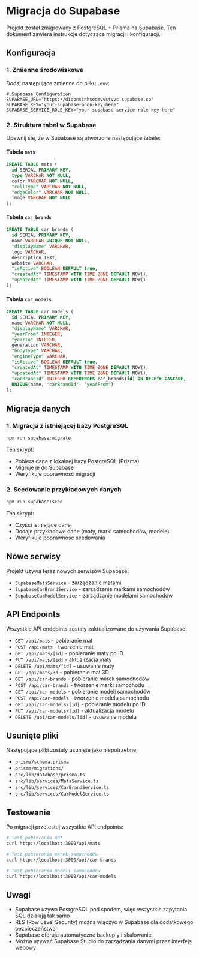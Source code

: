 # Migracja do Supabase

Projekt został zmigrowany z PostgreSQL + Prisma na Supabase. Ten dokument zawiera instrukcje dotyczące migracji i konfiguracji.

## Konfiguracja

### 1. Zmienne środowiskowe

Dodaj następujące zmienne do pliku `.env`:

```env
# Supabase Configuration
SUPABASE_URL="https://diqbnsinhsedmvvstvvc.supabase.co"
SUPABASE_KEY="your-supabase-anon-key-here"
SUPABASE_SERVICE_ROLE_KEY="your-supabase-service-role-key-here"
```

### 2. Struktura tabel w Supabase

Upewnij się, że w Supabase są utworzone następujące tabele:

#### Tabela `mats`
```sql
CREATE TABLE mats (
  id SERIAL PRIMARY KEY,
  type VARCHAR NOT NULL,
  color VARCHAR NOT NULL,
  "cellType" VARCHAR NOT NULL,
  "edgeColor" VARCHAR NOT NULL,
  image VARCHAR NOT NULL
);
```

#### Tabela `car_brands`
```sql
CREATE TABLE car_brands (
  id SERIAL PRIMARY KEY,
  name VARCHAR UNIQUE NOT NULL,
  "displayName" VARCHAR,
  logo VARCHAR,
  description TEXT,
  website VARCHAR,
  "isActive" BOOLEAN DEFAULT true,
  "createdAt" TIMESTAMP WITH TIME ZONE DEFAULT NOW(),
  "updatedAt" TIMESTAMP WITH TIME ZONE DEFAULT NOW()
);
```

#### Tabela `car_models`
```sql
CREATE TABLE car_models (
  id SERIAL PRIMARY KEY,
  name VARCHAR NOT NULL,
  "displayName" VARCHAR,
  "yearFrom" INTEGER,
  "yearTo" INTEGER,
  generation VARCHAR,
  "bodyType" VARCHAR,
  "engineType" VARCHAR,
  "isActive" BOOLEAN DEFAULT true,
  "createdAt" TIMESTAMP WITH TIME ZONE DEFAULT NOW(),
  "updatedAt" TIMESTAMP WITH TIME ZONE DEFAULT NOW(),
  "carBrandId" INTEGER REFERENCES car_brands(id) ON DELETE CASCADE,
  UNIQUE(name, "carBrandId", "yearFrom")
);
```

## Migracja danych

### 1. Migracja z istniejącej bazy PostgreSQL

```bash
npm run supabase:migrate
```

Ten skrypt:
- Pobiera dane z lokalnej bazy PostgreSQL (Prisma)
- Migruje je do Supabase
- Weryfikuje poprawność migracji

### 2. Seedowanie przykładowych danych

```bash
npm run supabase:seed
```

Ten skrypt:
- Czyści istniejące dane
- Dodaje przykładowe dane (maty, marki samochodów, modele)
- Weryfikuje poprawność seedowania

## Nowe serwisy

Projekt używa teraz nowych serwisów Supabase:

- `SupabaseMatsService` - zarządzanie matami
- `SupabaseCarBrandService` - zarządzanie markami samochodów  
- `SupabaseCarModelService` - zarządzanie modelami samochodów

## API Endpoints

Wszystkie API endpoints zostały zaktualizowane do używania Supabase:

- `GET /api/mats` - pobieranie mat
- `POST /api/mats` - tworzenie mat
- `GET /api/mats/[id]` - pobieranie maty po ID
- `PUT /api/mats/[id]` - aktualizacja maty
- `DELETE /api/mats/[id]` - usuwanie maty
- `GET /api/mats/3d` - pobieranie mat 3D
- `GET /api/car-brands` - pobieranie marek samochodów
- `POST /api/car-brands` - tworzenie marki samochodu
- `GET /api/car-models` - pobieranie modeli samochodów
- `POST /api/car-models` - tworzenie modelu samochodu
- `GET /api/car-models/[id]` - pobieranie modelu po ID
- `PUT /api/car-models/[id]` - aktualizacja modelu
- `DELETE /api/car-models/[id]` - usuwanie modelu

## Usunięte pliki

Następujące pliki zostały usunięte jako niepotrzebne:

- `prisma/schema.prisma`
- `prisma/migrations/`
- `src/lib/database/prisma.ts`
- `src/lib/services/MatsService.ts`
- `src/lib/services/CarBrandService.ts`
- `src/lib/services/CarModelService.ts`

## Testowanie

Po migracji przetestuj wszystkie API endpoints:

```bash
# Test pobierania mat
curl http://localhost:3000/api/mats

# Test pobierania marek samochodów
curl http://localhost:3000/api/car-brands

# Test pobierania modeli samochodów
curl http://localhost:3000/api/car-models
```

## Uwagi

- Supabase używa PostgreSQL pod spodem, więc wszystkie zapytania SQL działają tak samo
- RLS (Row Level Security) można włączyć w Supabase dla dodatkowego bezpieczeństwa
- Supabase oferuje automatyczne backup'y i skalowanie
- Można używać Supabase Studio do zarządzania danymi przez interfejs webowy
